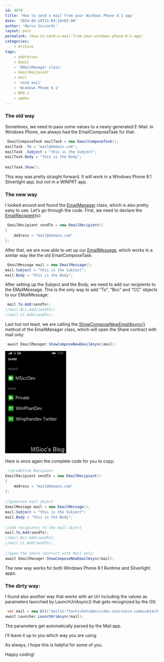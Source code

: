 ```yaml
---
id: 4070
title: 'How to send a mail from your Windows Phone 8.1 app'
date: '2014-04-24T11:04:18+02:00'
author: 'Marco Siccardi'
layout: post
permalink: /how-to-send-a-mail-from-your-windows-phone-8-1-app/
categories:
    - Archive
tags:
    - addresses
    - Email
    - 'EMailManager class'
    - EmailRecipient
    - mail
    - 'send mail'
    - 'Windows Phone 8.1'
    - WP8.1
    - wpdev
---
```


### The old way

Sometimes, we need to pass some values to a newly generated E-Mail. In Windows Phone, we always had the EmailComposeTask for that:

``` csharp
 EmailComposeTask mailTask = new EmailComposeTask();
mailTask .To = "mail@domain.com";
mailTask .Subject = "this is the Subject";
mailTask.Body = "this is the Body";

mailTask.Show();
```
 
This way was pretty straight forward. It will work in a Windows Phone 8.1 Silverlight app, but not in a WINPRT app.

### The new way

I looked around and found the [EmailManager](https://msdn.microsoft.com/en-us/library/windowsphone/develop/windows.applicationmodel.email.emailmanager.aspx) class, which is also pretty easy to use. Let’s go through the code. First, we need to declare the [EmailRecipient](https://msdn.microsoft.com/en-us/library/windowsphone/develop/windows.applicationmodel.email.emailrecipient.aspx)(s):

``` csharp
 EmailRecipient sendTo = new EmailRecipient()
{
    Address = "mail@domain.com"
};
```
 
After that, we are now able to set up our [EmailMessage](https://msdn.microsoft.com/en-us/library/windowsphone/develop/windows.applicationmodel.email.emailmessage.aspx), which works in a similar way like the old EmailComposeTask:

``` csharp
 EmailMessage mail = new EmailMessage();
mail.Subject = "this is the Subject";
mail.Body = "this is the Body";
```
 
After setting up the Subject and the Body, we need to add our recipients to the EMailMessage. This is the only way to add “To”, “Bcc” and “CC” objects to our EMailMessage:

``` csharp
 mail.To.Add(sendTo);
//mail.Bcc.Add(sendTo);
//mail.CC.Add(sendTo);
```
 
Last but not least, we are calling the [ShowComposeNewEmailAsync()](https://msdn.microsoft.com/en-us/library/windowsphone/develop/windows.applicationmodel.email.emailmanager.showcomposenewemailasync.aspx) method of the EmailManager class, which will open the Share contract with mail only:

``` csharp
 await EmailManager.ShowComposeNewEmailAsync(mail);
```
 
![wp_ss_20140424_0002](/assets/img/2014/04/wp_ss_20140424_0002.png "wp_ss_20140424_0002")

Here is once again the complete code for you to copy:

``` csharp
 //predefine Recipient
EmailRecipient sendTo = new EmailRecipient()
{
    Address = "mail@domain.com"
};

//generate mail object
EmailMessage mail = new EmailMessage();
mail.Subject = "this is the Subject";
mail.Body = "this is the Body";

//add recipients to the mail object
mail.To.Add(sendTo);
//mail.Bcc.Add(sendTo);
//mail.CC.Add(sendTo);

//open the share contract with Mail only:
await EmailManager.ShowComposeNewEmailAsync(mail);
```
 
The new way works for both Windows Phone 8.1 Runtime and Silverlight apps.

### The dirty way:

I found also another way that works with an Uri including the values as parameters launched by LaunchUriAsync() that gets recognized by the OS:

``` csharp
 var mail = new Uri("mailto:?to=tickets@msiccdev.uservoice.com&subject=this is the Subject&body=this is the Body");
await Launcher.LaunchUriAsync(mail);
```
 
The parameters get automatically parsed by the Mail app.

I’ll leave it up to you which way you are using.

As always, I hope this is helpful for some of you.

Happy coding!